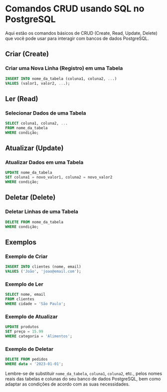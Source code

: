 # Comandos CRUD usando SQL no PostgreSQL

Aqui estão os comandos básicos de CRUD (Create, Read, Update, Delete) que você pode usar para interagir com bancos de dados PostgreSQL.

## Criar (Create)

### Criar uma Nova Linha (Registro) em uma Tabela

```sql
INSERT INTO nome_da_tabela (coluna1, coluna2, ...)
VALUES (valor1, valor2, ...);
```

## Ler (Read)

### Selecionar Dados de uma Tabela

```sql
SELECT coluna1, coluna2, ...
FROM nome_da_tabela
WHERE condição;
```

## Atualizar (Update)

### Atualizar Dados em uma Tabela

```sql
UPDATE nome_da_tabela
SET coluna1 = novo_valor1, coluna2 = novo_valor2
WHERE condição;
```

## Deletar (Delete)

### Deletar Linhas de uma Tabela

```sql
DELETE FROM nome_da_tabela
WHERE condição;
```

## Exemplos

### Exemplo de Criar

```sql
INSERT INTO clientes (nome, email)
VALUES ('João', 'joao@email.com');
```

### Exemplo de Ler

```sql
SELECT nome, email
FROM clientes
WHERE cidade = 'São Paulo';
```

### Exemplo de Atualizar

```sql
UPDATE produtos
SET preço = 15.99
WHERE categoria = 'Alimentos';
```

### Exemplo de Deletar

```sql
DELETE FROM pedidos
WHERE data < '2023-01-01';
```

Lembre-se de substituir `nome_da_tabela`, `coluna1`, `coluna2`, etc., pelos nomes reais das tabelas e colunas do seu banco de dados PostgreSQL, bem como adaptar as condições de acordo com as suas necessidades.
